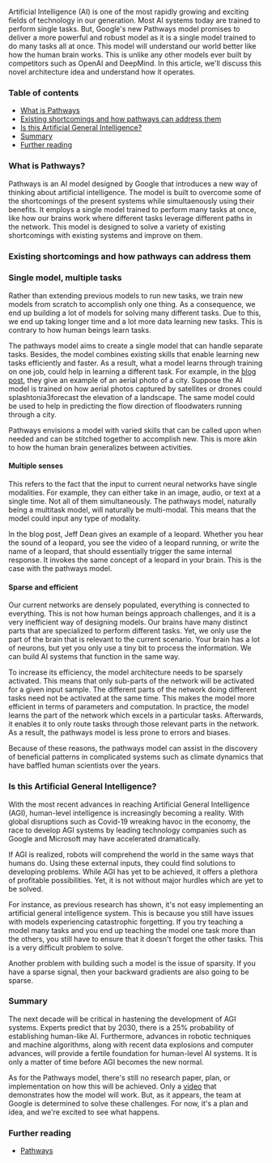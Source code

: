 Artificial Intelligence (AI) is one of the most rapidly growing and exciting fields of technology in our generation. Most AI systems today are trained to perform  single tasks. But, Google's new Pathways model promises to deliver a more powerful and robust model as it is a single model trained to do many tasks all at once. This model will understand our world better like how the human brain works. This is unlike any other models ever built by competitors such as OpenAI and DeepMind. In this article, we'll discuss this novel architecture idea and understand how it operates.

### Table of contents
- [What is Pathways](#what-is-pathways)
- [Existing shortcomings and how pathways can address them](#existing-shortcomings-and-how-pathways-can-address-them)
- [Is this Artificial General Intelligence?](#is-this-artificial-general-intelligence)
- [Summary](#summary)
- [Further reading](#further-reading)

### What is Pathways?
Pathways is an AI model designed by Google that introduces a new way of thinking about artificial intelligence. The model is built to overcome some of the shortcomings of the present systems while simultaenously using their benefits. It employs a single model trained to perform many tasks at once, like how our brains work where different tasks leverage different paths in the network. This model is designed to solve a variety of existing shortcomings with existing systems and improve on them.

### Existing shortcomings and how pathways can address them

### Single model, multiple tasks
Rather than extending previous models to run new tasks, we train new models from scratch to accomplish only one thing. As a consequence, we end up building a lot of models for solving many different tasks. Due to this, we end up taking longer time and a lot more data learning new tasks. This is contrary to how human beings learn tasks.

The pathways model aims to create a single model that can handle separate tasks. Besides, the model combines existing skills that enable learning new tasks efficiently and faster. As a result, what a model learns through training on one job, could help in learning a different task. For example, in the [blog post](https://blog.google/technology/ai/introducing-pathways-next-generation-ai-architecture/), they give an example of an aerial photo of a city. Suppose the AI model is trained on how aerial photos captured by satellites or drones could splashtonia3forecast the elevation of a landscape.  The same model could be used to help in predicting the flow direction of floodwaters running through a city.

Pathways envisions a model with varied skills that can be called upon when needed and can be stitched together to accomplish new. This is more akin to how the human brain generalizes between activities. 

#### Multiple senses
This refers to the fact that the input to current neural networks have single modalities. For example, they can either take in an image, audio, or text at a single time. Not all of them simultaneously. The pathways model, naturally being a multitask model, will naturally be multi-modal. This means that the model could input any type of modality. 

In the blog post, Jeff Dean gives an example of a leopard. Whether you hear the sound of a leopard, you see the video of a leopard running, or write the name of a leopard, that should essentially trigger the same internal response. It invokes the same concept of a leopard in your brain. This is the case with the pathways model. 

#### Sparse and efficient
Our current networks are densely populated, everything is connected to everything. This is not how human beings approach challenges, and it is a very inefficient way of designing models. Our brains have many distinct parts that are specialized to perform different tasks. Yet, we only use the part of the brain that is relevant to the current scenario. Your brain has a lot of neurons, but yet you only use a tiny bit to process the information. We can build AI systems that function in the same way.

To increase its efficiency, the model architecture needs to be sparsely activated. This means that only sub-parts of the network will be activated for a given input sample. The different parts of the network doing different tasks need not be activated at the same time. This makes the model more efficient in terms of parameters and computation. In practice, the model learns the part of the network which excels in a particular tasks. Afterwards, it enables it to only route tasks through those relevant parts in the network. As a result, the pathways model is less prone to errors and biases. 

Because of these reasons, the pathways model can assist in the discovery of beneficial patterns in complicated systems such as climate dynamics that have baffled human scientists over the years. 

### Is this Artificial General Intelligence?
With the most recent advances in reaching Artificial General Intelligence (AGI), human-level intelligence is increasingly becoming a reality. With global disruptions such as Covid-19 wreaking havoc in the economy, the race to develop AGI systems by leading technology companies such as Google and Microsoft may have accelerated dramatically.

If AGI is realized, robots will comprehend the world in the same ways that humans do. Using these external inputs, they could find solutions to developing problems. While AGI has yet to be achieved, it offers a plethora of profitable possibilities. Yet, it is not without major hurdles which are yet to be solved. 

For instance, as previous research has shown, it's not easy implementing an artificial general intelligence system. This is because you still have issues with models experiencing catastrophic forgetting. If you try teaching a model many tasks and you end up teaching the model one task more than the others, you still have to ensure that it doesn't forget the other tasks. This is a very difficult problem to solve. 

Another problem with building such a model is the issue of sparsity. If you have a sparse signal, then your backward gradients are also going to be sparse.  

### Summary
The next decade will be critical in hastening the development of AGI systems. Experts predict that by 2030, there is a 25% probability of establishing human-like AI. Furthermore, advances in robotic techniques and machine algorithms, along with recent data explosions and computer advances, will provide a fertile foundation for human-level AI systems. It is only a matter of time before AGI becomes the new normal.

As for the Pathways model, there's still no research paper, plan, or implementation on how this will be achieved. Only a [video](https://www.youtube.com/watch?v=Nf-d9CcEZ2w&t=24s) that demonstrates how the model will work. But, as it appears, the team at Google is determined to solve these challenges. For now, it's a plan and idea, and we're excited to see what happens.

### Further reading
- [Pathways](https://www.youtube.com/watch?v=Nf-d9CcEZ2w&t=24s)
